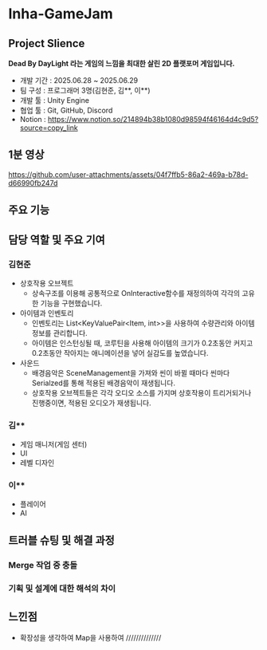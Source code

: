 # Inha-GameJam      
## Project Slience    
**Dead By DayLight 라는 게임의 느낌을 최대한 살린 2D 플랫포머 게임입니다.**
- 개발 기간 : 2025.06.28 ~ 2025.06.29
- 팀 구성 : 프로그래머 3명(김현준, 김**, 이**)    
- 개발 툴 : Unity Engine
- 협업 툴 : Git, GitHub, Discord     
- Notion :  https://www.notion.so/214894b38b1080d98594f46164d4c9d5?source=copy_link     
## 1분 영상    
https://github.com/user-attachments/assets/04f7ffb5-86a2-469a-b78d-d66990fb247d

## 주요 기능    

## 담당 역할 및 주요 기여    
### 김현준   
- 상호작용 오브젝트    
  - 상속구조를 이용해 공통적으로 OnInteractive함수를 재정의하여 각각의 고유한 기능을 구현했습니다.     
- 아이템과 인벤토리    
  - 인벤토리는 List<KeyValuePair<Item, int>>을 사용하여 수량관리와 아이템 정보를 관리합니다.
  - 아이템은 인스턴싱될 때, 코루틴을 사용해 아이템의 크기가 0.2초동안 커지고 0.2초동안 작아지는 애니메이션을 넣어 실감도를 높였습니다.    
- 사운드
  - 배경음악은 SceneManagement을 가져와 씬이 바뀔 때마다 씬마다 Serialzed를 통해 적용된 배경음악이 재생됩니다.
  - 상호작용 오브젝트들은 각각 오디오 소스를 가지며 상호작용이 트리거되거나 진행중이면, 적용된 오디오가 재생됩니다.    
### 김**    
- 게임 매니저(게임 센터)       
- UI    
- 레벨 디자인
### 이**    
- 플레이어    
- AI    
## 트러블 슈팅 및 해결 과정     
### Merge 작업 중 충돌    
### 기획 및 설계에 대한 해석의 차이   
## 느낀점
- 확장성을 생각하여 Map을 사용하여 //////////////
